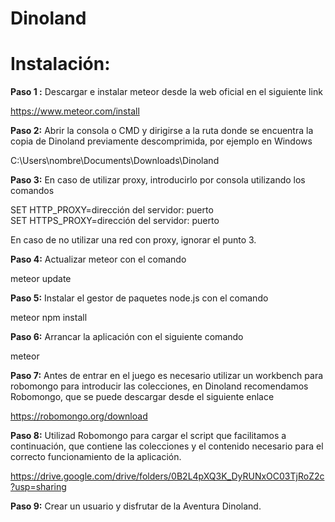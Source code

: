 # Dinoland

<h1>Instalación:</h1>

<b>Paso 1 :</b> Descargar e instalar meteor desde la web oficial en el siguiente link

https://www.meteor.com/install

<b>Paso 2:</b> Abrir la consola o CMD y dirigirse a la ruta donde se encuentra la copia de Dinoland previamente descomprimida, por ejemplo en Windows

C:\Users\nombre\Documents\Downloads\Dinoland

<b>Paso 3:</b> En caso de utilizar proxy, introducirlo por consola utilizando los comandos

SET HTTP_PROXY=dirección del servidor: puerto <br>
SET HTTPS_PROXY=dirección del servidor: puerto 

En caso de no utilizar una red con proxy, ignorar el punto 3.

<b>Paso 4:</b> Actualizar meteor con el comando 

meteor update

<b>Paso 5:</b> Instalar el gestor de paquetes node.js con el comando

meteor npm install

<b>Paso 6:</b> Arrancar la aplicación con el siguiente comando

meteor

<b>Paso 7:</b> Antes de entrar en el juego es necesario utilizar un workbench para robomongo para introducir las colecciones, en Dinoland recomendamos Robomongo, que se puede descargar desde el siguiente enlace

https://robomongo.org/download

<b>Paso 8:</b> Utilizad Robomongo para cargar el script que facilitamos a continuación, que contiene las colecciones y el contenido necesario para el correcto funcionamiento de la aplicación. 

https://drive.google.com/drive/folders/0B2L4pXQ3K_DyRUNxOC03TjRoZ2c?usp=sharing

<b>Paso 9:</b> Crear un usuario y disfrutar de la Aventura Dinoland.


